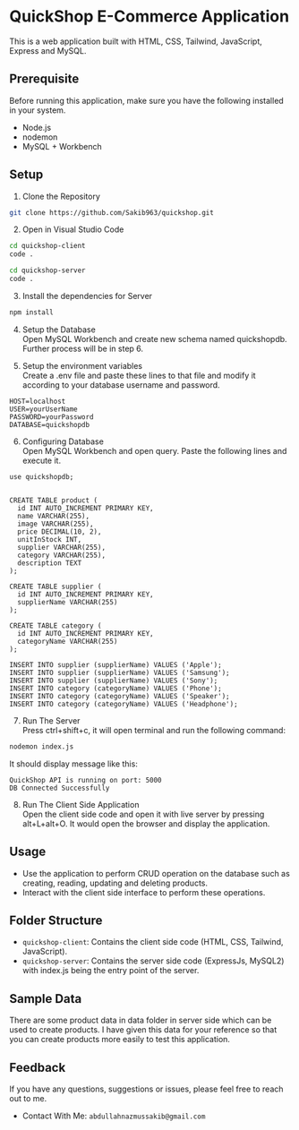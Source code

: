 # QuickShop E-Commerce Application

This is a web application built with HTML, CSS, Tailwind, JavaScript, Express and MySQL.

## Prerequisite
Before running this application, make sure you have the following installed in your system.
* Node.js
* nodemon
* MySQL + Workbench

## Setup
1. Clone the Repository
```bash
git clone https://github.com/Sakib963/quickshop.git
```

2. Open in Visual Studio Code
```bash
cd quickshop-client
code .
```

```bash
cd quickshop-server
code .
```

3. Install the dependencies for Server
```bash
npm install
```

4. Setup the Database\
Open MySQL Workbench and create new schema named quickshopdb. Further process will be in step 6.

5. Setup the environment variables\
Create a .env file and paste these lines to that file and modify it according to your database username and password.
```env
HOST=localhost
USER=yourUserName
PASSWORD=yourPassword
DATABASE=quickshopdb
```

6. Configuring Database\
Open MySQL Workbench and open query. Paste the following lines and execute it. 
```mysql
use quickshopdb;


CREATE TABLE product (
  id INT AUTO_INCREMENT PRIMARY KEY,
  name VARCHAR(255),
  image VARCHAR(255),
  price DECIMAL(10, 2),
  unitInStock INT,
  supplier VARCHAR(255),
  category VARCHAR(255),
  description TEXT
);

CREATE TABLE supplier (
  id INT AUTO_INCREMENT PRIMARY KEY,
  supplierName VARCHAR(255)
);

CREATE TABLE category (
  id INT AUTO_INCREMENT PRIMARY KEY,
  categoryName VARCHAR(255)
);

INSERT INTO supplier (supplierName) VALUES ('Apple');
INSERT INTO supplier (supplierName) VALUES ('Samsung');
INSERT INTO supplier (supplierName) VALUES ('Sony');
INSERT INTO category (categoryName) VALUES ('Phone');
INSERT INTO category (categoryName) VALUES ('Speaker');
INSERT INTO category (categoryName) VALUES ('Headphone');

```

7. Run The Server\
Press ctrl+shift+c, it will open terminal and run the following command:
```bash
nodemon index.js
```
It should display message like this:
```
QuickShop API is running on port: 5000
DB Connected Successfully
```
8. Run The Client Side Application\
Open the client side code and open it with live server by pressing alt+L+alt+O. It would open the browser and display the application.

## Usage
* Use the application to perform CRUD operation on the database such as creating, reading, updating and deleting products.
* Interact with the client side interface to perform these operations.

## Folder Structure
* `quickshop-client`: Contains the client side code (HTML, CSS, Tailwind, JavaScript).
* `quickshop-server`: Contains the server side code (ExpressJs, MySQL2) with index.js being the entry point of the server.

## Sample Data
There are some product data in data folder in server side which can be used to create products. I have given this data for your reference so that you can create products more easily to test this application.

## Feedback
If you have any questions, suggestions or issues, please feel free to reach out to me.
* Contact With Me: `abdullahnazmussakib@gmail.com`